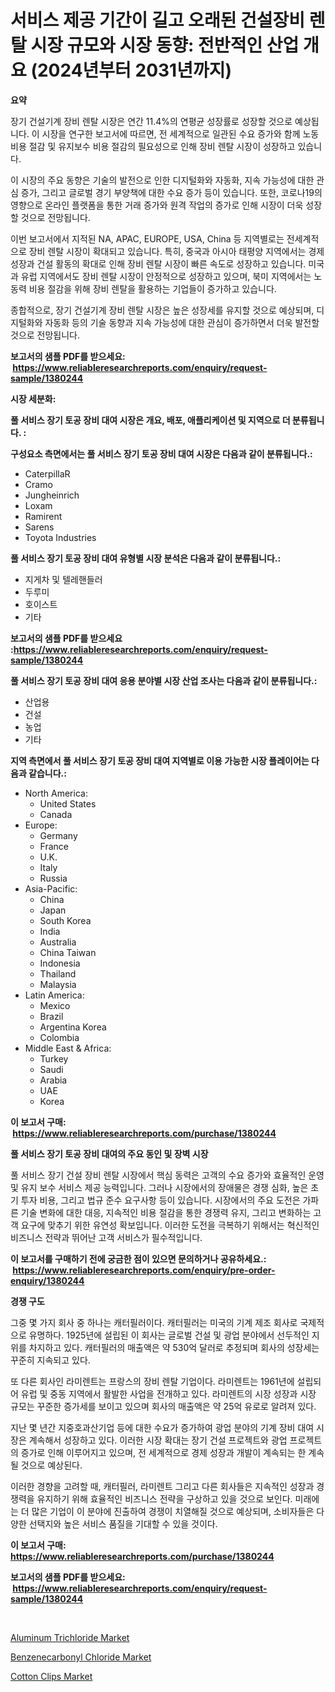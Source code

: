 <p><h1>서비스 제공 기간이 길고 오래된 건설장비 렌탈 시장 규모와 시장 동향: 전반적인 산업 개요 (2024년부터 2031년까지)</h1></p><p><strong>요약</strong></p>
<p><p>장기 건설기계 장비 렌탈 시장은 연간 11.4%의 연평균 성장률로 성장할 것으로 예상됩니다. 이 시장을 연구한 보고서에 따르면, 전 세계적으로 일관된 수요 증가와 함께 노동비용 절감 및 유지보수 비용 절감의 필요성으로 인해 장비 렌탈 시장이 성장하고 있습니다. </p><p>이 시장의 주요 동향은 기술의 발전으로 인한 디지털화와 자동화, 지속 가능성에 대한 관심 증가, 그리고 글로벌 경기 부양책에 대한 수요 증가 등이 있습니다. 또한, 코로나19의 영향으로 온라인 플랫폼을 통한 거래 증가와 원격 작업의 증가로 인해 시장이 더욱 성장할 것으로 전망됩니다.</p><p>이번 보고서에서 지적된 NA, APAC, EUROPE, USA, China 등 지역별로는 전세계적으로 장비 렌탈 시장이 확대되고 있습니다. 특히, 중국과 아시아 태평양 지역에서는 경제 성장과 건설 활동의 확대로 인해 장비 렌탈 시장이 빠른 속도로 성장하고 있습니다. 미국과 유럽 지역에서도 장비 렌탈 시장이 안정적으로 성장하고 있으며, 북미 지역에서는 노동력 비용 절감을 위해 장비 렌탈을 활용하는 기업들이 증가하고 있습니다.</p><p>종합적으로, 장기 건설기계 장비 렌탈 시장은 높은 성장세를 유지할 것으로 예상되며, 디지털화와 자동화 등의 기술 동향과 지속 가능성에 대한 관심이 증가하면서 더욱 발전할 것으로 전망됩니다.</p></p>
<p><strong>보고서의 샘플 PDF를 받으세요: &nbsp;<a href="https://www.reliableresearchreports.com/enquiry/request-sample/1380244">https://www.reliableresearchreports.com/enquiry/request-sample/1380244</a></strong></p>
<p><strong>시장 세분화:</strong></p>
<p><strong> 풀 서비스 장기 토공 장비 대여 시장은 개요, 배포, 애플리케이션 및 지역으로 더 분류됩니다. :</strong></p>
<p><strong>구성요소 측면에서는 풀 서비스 장기 토공 장비 대여 시장은 다음과 같이 분류됩니다.:</strong></p>
<p><ul><li>CaterpillaR</li><li>Cramo</li><li>Jungheinrich</li><li>Loxam</li><li>Ramirent</li><li>Sarens</li><li>Toyota Industries</li></ul></p>
<p><strong> 풀 서비스 장기 토공 장비 대여 유형별 시장 분석은 다음과 같이 분류됩니다.:</strong></p>
<p><ul><li>지게차 및 텔레핸들러</li><li>두루미</li><li>호이스트</li><li>기타</li></ul></p>
<p><strong>보고서의 샘플 PDF를 받으세요 :<a href="https://www.reliableresearchreports.com/enquiry/request-sample/1380244">https://www.reliableresearchreports.com/enquiry/request-sample/1380244</a></strong></p>
<p><strong> 풀 서비스 장기 토공 장비 대여 응용 분야별 시장 산업 조사는 다음과 같이 분류됩니다.:</strong></p>
<p><ul><li>산업용</li><li>건설</li><li>농업</li><li>기타</li></ul></p>
<p><strong>지역 측면에서 풀 서비스 장기 토공 장비 대여 지역별로 이용 가능한 시장 플레이어는 다음과 같습니다.:</strong></p>
<p><ul>
    <li>
        North America:
        <ul>
            <li>United States</li>
            <li>Canada</li>
        </ul>
    </li>
    <li>
        Europe:
        <ul>
            <li>Germany</li>
            <li>France</li>
            <li>U.K.</li>
            <li>Italy</li>
            <li>Russia</li>
        </ul>
    </li>
    <li>
        Asia-Pacific:
        <ul>
            <li>China</li>
            <li>Japan</li>
            <li>South Korea</li>
            <li>India</li>
            <li>Australia</li>
            <li>China Taiwan</li>
            <li>Indonesia</li>
            <li>Thailand</li>
            <li>Malaysia</li>
        </ul>
    </li>
    <li>
        Latin America:
        <ul>
            <li>Mexico</li>
            <li>Brazil</li>
            <li>Argentina Korea</li>
            <li>Colombia</li>
        </ul>
    </li>
    <li>
        Middle East & Africa:
        <ul>
            <li>Turkey</li>
            <li>Saudi</li>
            <li>Arabia</li>
            <li>UAE</li>
            <li>Korea</li>
        </ul>
    </li>
    </ul></p>
<p><strong>이 보고서 구매: &nbsp;<a href="https://www.reliableresearchreports.com/purchase/1380244">https://www.reliableresearchreports.com/purchase/1380244</a></strong></p>
<p><strong>풀 서비스 장기 토공 장비 대여의 주요 동인 및 장벽 시장</strong></p>
<p><p>풀 서비스 장기 건설 장비 렌탈 시장에서 핵심 동력은 고객의 수요 증가와 효율적인 운영 및 유지 보수 서비스 제공 능력입니다. 그러나 시장에서의 장애물은 경쟁 심화, 높은 초기 투자 비용, 그리고 법규 준수 요구사항 등이 있습니다. 시장에서의 주요 도전은 가파른 기술 변화에 대한 대응, 지속적인 비용 절감을 통한 경쟁력 유지, 그리고 변화하는 고객 요구에 맞추기 위한 유연성 확보입니다. 이러한 도전을 극복하기 위해서는 혁신적인 비즈니스 전략과 뛰어난 고객 서비스가 필수적입니다.</p></p>
<p><strong>이 보고서를 구매하기 전에 궁금한 점이 있으면 문의하거나 공유하세요.: &nbsp;<a href="https://www.reliableresearchreports.com/enquiry/pre-order-enquiry/1380244">https://www.reliableresearchreports.com/enquiry/pre-order-enquiry/1380244</a></strong></p>
<p><strong>경쟁 구도</strong></p>
<p><p>그중 몇 가지 회사 중 하나는 캐터필러이다. 캐터필러는 미국의 기계 제조 회사로 국제적으로 유명하다. 1925년에 설립된 이 회사는 글로벌 건설 및 광업 분야에서 선두적인 지위를 차지하고 있다. 캐터필러의 매출액은 약 530억 달러로 추정되며 회사의 성장세는 꾸준히 지속되고 있다.</p><p>또 다른 회사인 라미렌트는 프랑스의 장비 렌탈 기업이다. 라미렌트는 1961년에 설립되어 유럽 및 중동 지역에서 활발한 사업을 전개하고 있다. 라미렌트의 시장 성장과 시장 규모는 꾸준한 증가세를 보이고 있으며 회사의 매출액은 약 25억 유로로 알려져 있다.</p><p>지난 몇 년간 지중호과산기업 등에 대한 수요가 증가하여 광업 분야의 기계 장비 대여 시장은 계속해서 성장하고 있다. 이러한 시장 확대는 장기 건설 프로젝트와 광업 프로젝트의 증가로 인해 이루어지고 있으며, 전 세계적으로 경제 성장과 개발이 계속되는 한 계속될 것으로 예상된다.</p><p>이러한 경향을 고려할 때, 캐터필러, 라미렌트 그리고 다른 회사들은 지속적인 성장과 경쟁력을 유지하기 위해 효율적인 비즈니스 전략을 구상하고 있을 것으로 보인다. 미래에는 더 많은 기업이 이 분야에 진출하여 경쟁이 치열해질 것으로 예상되며, 소비자들은 다양한 선택지와 높은 서비스 품질을 기대할 수 있을 것이다.</p></p>
<p><strong>이 보고서 구매: &nbsp; <a href="https://www.reliableresearchreports.com/purchase/1380244">https://www.reliableresearchreports.com/purchase/1380244</a></strong></p>
<p><strong>보고서의 샘플 PDF를 받으세요: &nbsp;<a href="https://www.reliableresearchreports.com/enquiry/request-sample/1380244">https://www.reliableresearchreports.com/enquiry/request-sample/1380244</a></strong><strong></strong></p>
<p>&nbsp;</p>
<p><p><a href="https://github.com/timeliteaut/Market-Research-Report-List-1/blob/main/aluminum-trichloride-market.md">Aluminum Trichloride Market</a></p><p><a href="https://github.com/seekum/Market-Research-Report-List-1/blob/main/benzenecarbonyl-chloride-market.md">Benzenecarbonyl Chloride Market</a></p><p><a href="https://github.com/bobicer/Market-Research-Report-List-2/blob/main/cotton-clips-market.md">Cotton Clips Market</a></p></p>